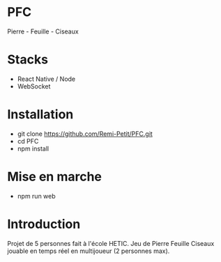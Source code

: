 # PFC
Pierre - Feuille - Ciseaux

# Stacks
- React Native / Node
- WebSocket

# Installation

- git clone https://github.com/Remi-Petit/PFC.git
- cd PFC
- npm install

# Mise en marche

- npm run web

# Introduction

Projet de 5 personnes fait à l'école HETIC.
Jeu de Pierre Feuille Ciseaux jouable en temps réel en multijoueur (2 personnes max).
